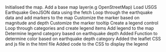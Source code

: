 Initialised the map.
Add a base map layer(e.g OpenStreetMap)
Load USGS Earthquake GeoJSON data using the fetch
Loop through the earthquake data and add markers to the map
Customize the marker based on magnitude and depth
Customize the marker tooltip
Create a legend control
Loop through categories and create legend items
Add legend to the map
Determine legend category based on earthquake depth
Added Function to determine color based on earthquake depth category
Added the leaflet CSS and js file in the html file
Added code to the CSS to  display the legend
